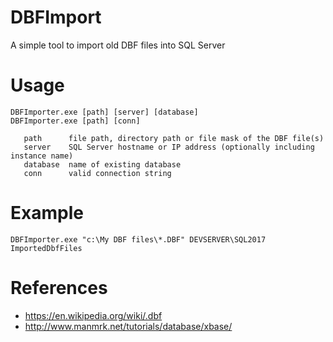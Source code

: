 # DBFImport
A simple tool to import old DBF files into SQL Server

# Usage

    DBFImporter.exe [path] [server] [database]
    DBFImporter.exe [path] [conn]

       path      file path, directory path or file mask of the DBF file(s)
       server    SQL Server hostname or IP address (optionally including instance name)
       database  name of existing database
       conn      valid connection string

# Example

    DBFImporter.exe "c:\My DBF files\*.DBF" DEVSERVER\SQL2017 ImportedDbfFiles
    
# References

 * https://en.wikipedia.org/wiki/.dbf
 * http://www.manmrk.net/tutorials/database/xbase/ 
